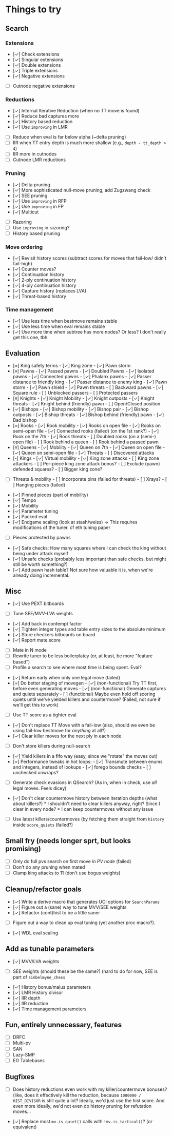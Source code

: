 # Things to try

## Search 
### Extensions
- [✓] Check extensions
- [✓] Singular extensions
- [✓] Double extensions
- [✓] Triple extensions
- [✓] Negative extensions
- [ ] Cutnode negative extensions

### Reductions
- [✓] Internal Iterative Reduction (when no TT move is found)
- [✓] Reduce bad captures more
- [✓] History based reduction
- [✓] Use `improving` in LMR
- [ ] Reduce when eval is far below alpha (~delta pruning)
- [ ] IIR when TT entry depth is much more shallow (e.g., `depth - tt_depth > 4`)
- [ ] IIR more in cutnodes
- [ ] Cutnode LMR reductions

### Pruning
- [✓] Delta pruning
- [✓] More sophisticated null-move pruning, add Zugzwang check
- [✓] SEE pruning
- [✓] Use `improving` in RFP
- [✓] Use `improving` in FP
- [✓] Multicut
- [ ] Razoring
- [ ] Use `improving` in razoring?
- [ ] History based pruning

### Move ordering
- [✓] Revisit history scores (subtract scores for moves that fail-low/ didn't fail-high)
- [✓] Counter moves?
- [✓] Continuation history
- [✓] 2-ply continuation history
- [✓] 4-ply continuation history
- [✓] Capture history (replaces LVA)
- [✓] Threat-based history

### Time management
- [✓] Use less time when bestmove remains stable
- [✓] Use less time when eval remains stable
- [✓] Use more time when subtree has more nodes? Or less? I don't really get
      this one, tbh.

## Evaluation
- [=] King safety terms
      - [✓] King zone
      - [✓] Pawn storm
- [≡] Pawns
      - [✓] Passed pawns
      - [✓] Doubled Pawns
      - [✓] Isolated pawns
      - [✓] Connected pawns
      - [✓] Phalanx pawns
      - [✓] Passer distance to friendly king
      - [✓] Passer distance to enemy king
      - [✓] Pawn storm
      - [✓] Pawn shield
      - [✓] Pawn threats
      - [ ] Backward pawns
      - [✓] Square rule
      - [ ] Unblocked passers
      - [ ] Protected passers
- [≡] Knights
      - [✓] Knight Mobility
      - [✓] Knight outposts
      - [✓] Knight threats
      - [✓] Knight behind (friendly) pawn
      - [ ] Open/Closed position
- [✓] Bishops
      - [✓] Bishop mobility
      - [✓] Bishop pair
      - [✓] Bishop outposts
      - [✓] Bishop threats
      - [✓] Bishop behind (friendly) pawn
      - [✓] Bad bishop
- [=] Rooks
      - [✓] Rook mobility
      - [✓] Rooks on open file
      - [✓] Rooks on semi-open file
      - [✓] Connected rooks (failed) (on the 1st rank?)
      - [✓] Rook on the 7th
      - [✓] Rook threats
      - [ ] Doubled rooks (on a (semi-) open file)
      - [ ] Rook behind a queen
      - [ ] Rook behind a passed pawn
- [≡] Queens
      - [✓] Mobility
      - [✓] Queen on 7th
      - [✓] Queen on open file
      - [✓] Queen on semi-open file
      - [✓] Threats
      - [ ] Discovered attacks
- [-] Kings
      - [✓] Virtual mobility
      - [✓] King zone attacks
      - [ ] King zone attackers
      - [ ] Per-piece king zone attack bonus?
      - [ ] Exclude (pawn) defended squares?
      - [ ] Bigger king zone?
- [ ] Threats & mobility
      - [ ] Incorporate pins (failed for threats)
      - [ ] Xrays?
      - [ ] Hanging pieces (failed)
- [✓] Pinned pieces (part of mobility)
- [✓] Tempo
- [✓] Mobility
- [✓] Parameter tuning
- [✓] Packed eval
- [✓] Endgame scaling (look at stash/weiss)
      -> This requires modifications of the tuner. cf eth tuning paper
- [ ] Pieces protected by pawns
- [✓] Safe checks: How many squares where I can check the king without being
      under attack myself
- [✓] Unsafe checks (probably less important than safe checks, but might still
      be worth something?)
- [✓] Add pawn hash table? Not sure how valuable it is, when we're already doing
      incremental.

## Misc
- [✓] Use PEXT bitboards
- [ ] Tune SEE/MVV-LVA weights
- [✓] Add back in contempt factor
- [✓] Tighten integer types and table entry sizes to the absolute minimum
- [✓] Store checkers bitboards on board
- [✓] Report mate score
- [ ] Mate in N mode
- [ ] Rewrite tuner to be less boilerplatey (or, at least, be more "feature
      based")
- [ ] Profile a search to see where most time is being spent. Eval?
- [✓] Return early when only one legal move (failed)
- [=] Do better staging of movegen
      - [✓] (non-functional) Try TT first, before even generating moves
      - [✓] (non-functional) Generate captures and quiets separately
      - [ ] (functional) Maybe even hold off scoring quiets until we've yielded 
            killers and countermove? (Failed, not sure if we'll get this to
            work)
- [ ] Use TT score as a tighter eval
- [✓] Don't replace TT Move with a fail-low (also, should we even be using
      fail-low bestmove for _anything_ at all?)
- [✓] Clear killer moves for the next ply in each node
- [ ] Don't store killers during null-search
- [✓] Yield killers in a fifo way (easy, since we "rotate" the moves out)
- [=] Performance tweaks in hot loops:
      - [✓] Transmute between enums and integers, instead of lookups
      - [✓] forego bounds checks
      - [ ] unchecked unwraps?
- [ ] Generate check evasions in QSearch? (As in, when in check, use _all_ legal
      moves. Feels dicey)
- [✓] Don't clear countermove history between iteration depths (what about
      killers?)
      * I shouldn't need to clear killers anyway, right? Since I clear in every
        node?
      * I can keep countermoves without any issue
- [ ] Use latest killers/countermoves (by fetching them straight from `history`
      inside `score_quiets` (failed?)

## Small fry (needs longer sprt, but looks promising)
- [ ] Only do full pvs search on first move _in PV node_ (failed)
- [ ] Don't do any pruning when mated
- [ ] Clamp king attacks to 11 (don't use bogus weights)

## Cleanup/refactor goals
- [✓] Write a derive macro that generates UCI options for `SearchParams` 
- [✓] Figure out a (sane) way to tune MVV/SEE weights
- [✓] Refactor (cont)hist to be a little saner
- [ ] Figure out a way to clean up eval tuning (yet another proc macro?).
- [✓] WDL eval scaling

## Add as tunable parameters
- [✓] MVV/LVA weights
- [ ] SEE weights (should these be the same?) (hard to do for now, SEE is part
      of `simbelmyne_chess`
- [✓] History bonus/malus parameters
- [✓] LMR History divisor
- [✓] IIR depth
- [✓] IIR reduction
- [✓] Time management parameters

## Fun, entirely unnecessary, features
- [ ] DRFC
- [ ] Multi-pv
- [ ] SAN
- [ ] Lazy-SMP
- [ ] EG Tablebases

## Bugfixes
- [ ] Does history reductions even work with my killer/countermove bonuses?
      (like, does it effectively kill the reduction, because 
      `1000000 / HIST_DIVISOR` is still quite a lot? Ideally, we'd just use the
      hist score. And even more ideally, we'd not even do history pruning for
      refutation moves...
- [✓] Replace most `mv.is_quiet()` calls with `!mv.is_tactical()`? (or
      equivalent)
